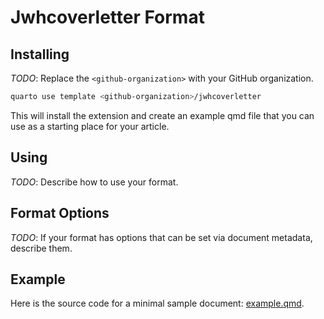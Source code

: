 # Jwhcoverletter Format

## Installing

*TODO*: Replace the `<github-organization>` with your GitHub organization.

```bash
quarto use template <github-organization>/jwhcoverletter
```

This will install the extension and create an example qmd file that you can use as a starting place for your article.

## Using

*TODO*: Describe how to use your format.

## Format Options

*TODO*: If your format has options that can be set via document metadata, describe them.

## Example

Here is the source code for a minimal sample document: [example.qmd](example.qmd).

